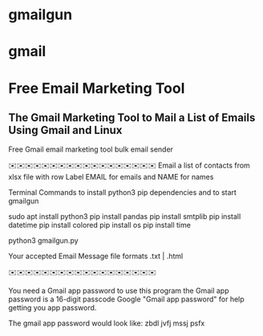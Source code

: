 # gmailgun
# gmail
# Free Email Marketing Tool

The Gmail Marketing Tool to Mail a List of Emails
Using Gmail and Linux
-------------------------------------------------

Free Gmail email marketing tool
bulk email sender

✉️✉️✉️✉️✉️✉️✉️✉️✉️✉️✉️✉️✉️✉️✉️✉️✉️✉️
Email a list of contacts from xlsx file 
with row Label EMAIL for emails
and NAME for names

Terminal Commands to install python3 
pip dependencies
and to start gmailgun

sudo apt install python3
pip install pandas 
pip install smtplib
pip install datetime
pip install colored
pip install os
pip install time

python3 gmailgun.py

Your accepted Email Message file formats .txt | .html


✉️✉️✉️✉️✉️✉️✉️✉️✉️✉️✉️✉️✉️✉️✉️✉️✉️✉️

You need a Gmail app password to use this program
the Gmail app password is a 16-digit passcode
Google "Gmail app password" for help
getting you app password.

The gmail app password would look like:
zbdl jvfj mssj psfx
